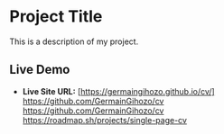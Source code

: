 # Project Title

This is a description of my project.

## Live Demo
- **Live Site URL:** [https://germaingihozo.github.io/cv/]
https://github.com/GermainGihozo/cv
https://github.com/GermainGihozo/cv
https://roadmap.sh/projects/single-page-cv